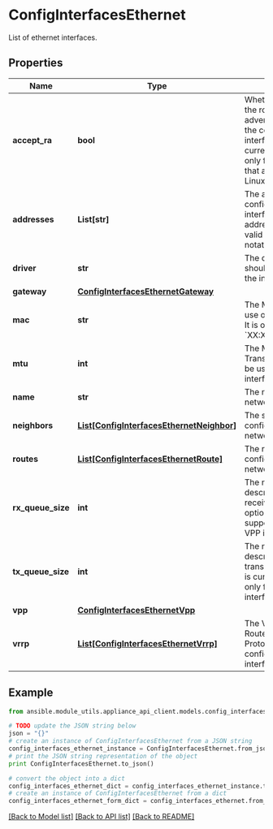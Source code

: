 # ConfigInterfacesEthernet

List of ethernet interfaces.

## Properties

Name | Type | Description | Notes
------------ | ------------- | ------------- | -------------
**accept_ra** | **bool** | Whether to accept the route advertisements for the corresponding interface. (This is currently supported only for the interfaces that are using the Linux driver.) | [optional] [default to False]
**addresses** | **List[str]** | The addresses configured on this interface. Each address must be a valid IP prefix in CIDR notation. | [optional] 
**driver** | **str** | The driver which should be used for the interface. | [optional] 
**gateway** | [**ConfigInterfacesEthernetGateway**](ConfigInterfacesEthernetGateway.md) |  | [optional] 
**mac** | **str** | The MAC address to use on this interface. It is of the form &#x60;XX:XX:XX:XX:XX:XX&#x60;. | [optional] 
**mtu** | **int** | The MTU (Maximum Transmission Unit) to be used on this interface. | [optional] [default to 1500]
**name** | **str** | The name of the network interface. | 
**neighbors** | [**List[ConfigInterfacesEthernetNeighbor]**](ConfigInterfacesEthernetNeighbor.md) | The static neighbors configured on this network interface. | [optional] 
**routes** | [**List[ConfigInterfacesEthernetRoute]**](ConfigInterfacesEthernetRoute.md) | The routes which are configured on this network interface. | [optional] 
**rx_queue_size** | **int** | The number of descriptors in the receive queue. (This option is currently supported only for VPP interfaces.) | [optional] [default to 1024]
**tx_queue_size** | **int** | The number of descriptors in the transmit queue. (This is currently supported only for VPP interfaces.) | [optional] [default to 1024]
**vpp** | [**ConfigInterfacesEthernetVpp**](ConfigInterfacesEthernetVpp.md) |  | [optional] 
**vrrp** | [**List[ConfigInterfacesEthernetVrrp]**](ConfigInterfacesEthernetVrrp.md) | The VRRP (Virtual Router Redundancy Protocol) configurations for this interface. | [optional] 

## Example

```python
from ansible.module_utils.appliance_api_client.models.config_interfaces_ethernet import ConfigInterfacesEthernet

# TODO update the JSON string below
json = "{}"
# create an instance of ConfigInterfacesEthernet from a JSON string
config_interfaces_ethernet_instance = ConfigInterfacesEthernet.from_json(json)
# print the JSON string representation of the object
print ConfigInterfacesEthernet.to_json()

# convert the object into a dict
config_interfaces_ethernet_dict = config_interfaces_ethernet_instance.to_dict()
# create an instance of ConfigInterfacesEthernet from a dict
config_interfaces_ethernet_form_dict = config_interfaces_ethernet.from_dict(config_interfaces_ethernet_dict)
```
[[Back to Model list]](../README.md#documentation-for-models) [[Back to API list]](../README.md#documentation-for-api-endpoints) [[Back to README]](../README.md)


